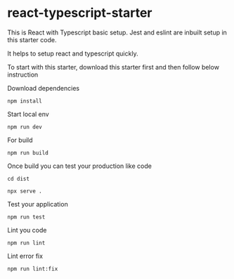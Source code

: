 # react-typescript-starter

This is React with Typescript basic setup. Jest and eslint are inbuilt setup in this starter code.

It helps to setup react and typescript quickly.

To start with this starter, download this starter first and then follow below instruction

Download dependencies

```
npm install
```

Start local env

```
npm run dev
```

For build 

```
npm run build
```

Once build you can test your production like code

```
cd dist

npx serve .
```

Test your application

```
npm run test
```

Lint you code

```
npm run lint
```

Lint error fix

```
npm run lint:fix
```
